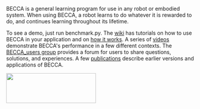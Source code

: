 BECCA is a general learning program for use in any robot or embodied system. When using BECCA, a robot learns to do whatever it is rewarded to do, and continues learning throughout its lifetime.

To see a demo, just run benchmark.py. The [wiki](https://github.com/brohrer/becca/wiki) has tutorials on how to use BECCA in your application and on [how it works](https://github.com/brohrer/becca-docs/blob/master/how_it_works.pdf?raw=true). A series of [videos](http://youtu.be/4kPoU8eZvio?list=PLF861CC4C40439EEB) demonstrate BECCA's performance in a few different contexts. The [BECCA_users group](https://groups.google.com/forum/?fromgroups#!forum/becca_users) provides a forum for users to share questions, solutions, and experiences. A few [publications](https://github.com/brohrer/publications) describe earlier versions and applications of BECCA. 

<a href="url"><img src="https://github.com/brohrer/becca-docs/raw/master/figs/logo_plate.png" align="center" height="80" width="240" ></a>
